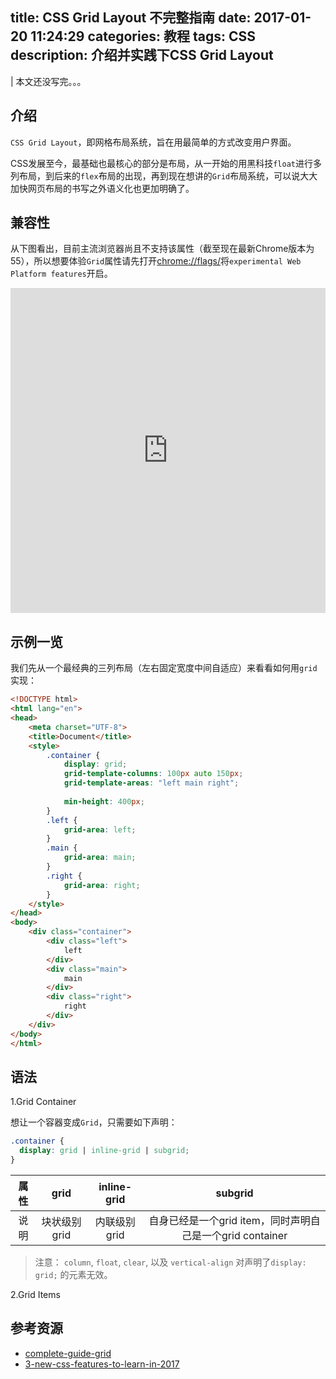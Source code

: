 title: CSS Grid Layout 不完整指南
date: 2017-01-20 11:24:29
categories: 教程
tags: CSS
description: 介绍并实践下CSS Grid Layout
---

| 本文还没写完。。。

<!-- more -->

## 介绍

`CSS Grid Layout`，即网格布局系统，旨在用最简单的方式改变用户界面。

CSS发展至今，最基础也最核心的部分是布局，从一开始的用黑科技`float`进行多列布局，到后来的`flex`布局的出现，再到现在想讲的`Grid`布局系统，可以说大大加快网页布局的书写之外语义化也更加明确了。

## 兼容性

从下图看出，目前主流浏览器尚且不支持该属性（截至现在最新Chrome版本为55），所以想要体验`Grid`属性请先打开[chrome://flags/](chrome://flags/)将`experimental Web Platform features`开启。

<iframe style="border: none;width: 100%;height: 520px;background: " src="https://caniuse.bitsofco.de/embed/index.html?feat=css-grid&periods=future_3,current,past_1,past_2"></iframe>

## 示例一览

我们先从一个最经典的三列布局（左右固定宽度中间自适应）来看看如何用`grid`实现：

```html
<!DOCTYPE html>
<html lang="en">
<head>
    <meta charset="UTF-8">
    <title>Document</title>
    <style>
        .container {
            display: grid;
            grid-template-columns: 100px auto 150px;
            grid-template-areas: "left main right";
            
            min-height: 400px;
        }
        .left {
            grid-area: left;
        }
        .main {
            grid-area: main;
        }
        .right {
            grid-area: right;
        }
    </style>
</head>
<body>
    <div class="container">
        <div class="left">
            left
        </div>
        <div class="main">
            main
        </div>
        <div class="right">
            right
        </div>
    </div>
</body>
</html>
```

## 语法

1.Grid Container

想让一个容器变成`Grid`，只需要如下声明：

```css
.container {
  display: grid | inline-grid | subgrid;
}
```

| 属性 | grid | inline-grid | subgrid |
| :--: | :--: | :--: | :--: |
| 说明 | 块状级别grid | 内联级别grid | 自身已经是一个grid item，同时声明自己是一个grid container |

> 注意： `column`, `float`, `clear`, 以及 `vertical-align` 对声明了`display: grid;` 的元素无效。

2.Grid Items



## 参考资源

- [complete-guide-grid](https://css-tricks.com/snippets/css/complete-guide-grid/)
- [3-new-css-features-to-learn-in-2017](https://bitsofco.de/3-new-css-features-to-learn-in-2017/)